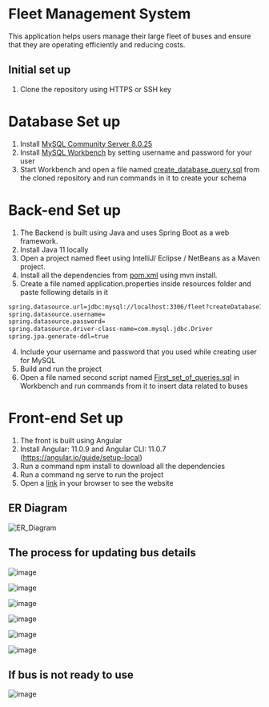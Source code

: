 # Fleet Management System
This application helps users manage their large fleet of buses and ensure that they are operating efficiently and reducing costs.

## Initial set up
1) Clone the repository using HTTPS or SSH key

# Database Set up
1) Install [MySQL Community Server 8.0.25](https://dev.mysql.com/downloads/mysql/)
2) Install [MySQL Workbench](https://dev.mysql.com/downloads/workbench/) by setting username and password for your user 
3) Start Workbench and open a file named [create_database_query.sql](https://github.com/varadjos89/Sitetracker/blob/master/create_database_query.sql) from the cloned repository and run commands in it to create your schema 

# Back-end Set up
1) The Backend is built using Java and uses Spring Boot as a web framework.
2) Install Java 11 locally 
2) Open a project named fleet using IntelliJ/ Eclipse / NetBeans as a Maven project.
3) Install all the dependencies from [pom.xml](https://github.com/varadjos89/Sitetracker/blob/master/fleet/pom.xml) using mvn install.
4) Create a file named application.properties inside resources folder and paste following details in it

```bash
spring.datasource.url=jdbc:mysql://localhost:3306/fleet?createDatabaseIfNotExist=true
spring.datasource.username=
spring.datasource.password=
spring.datasource.driver-class-name=com.mysql.jdbc.Driver
spring.jpa.generate-ddl=true
```

4) Include your username and password that you used while creating user for MySQL
5) Build and run the project
6) Open a file named second script named [First_set_of_queries.sql](https://github.com/varadjos89/Sitetracker/blob/master/First_set_of_queries.sql) in Workbench and run commands from it to insert data related to buses

# Front-end Set up
1) The front is built using Angular
2) Install Angular: 11.0.9 and Angular CLI: 11.0.7 (https://angular.io/guide/setup-local)
3) Run a command npm install to download all the dependencies
4) Run a command ng serve to run the project
5) Open a [link](http://localhost:4200/) in your browser to see the website

## ER Diagram

![ER_Diagram](https://user-images.githubusercontent.com/48415852/125890045-84b9d355-20cb-48f6-98fa-3cdceaaa83ad.png)

## The process for updating bus details
![image](https://user-images.githubusercontent.com/48415852/126228057-6e518def-3e26-47b7-97a6-30ee93768bda.png)

![image](https://user-images.githubusercontent.com/48415852/126228134-fe8a71fd-953c-483c-9c0f-4647e04a4ca3.png)

![image](https://user-images.githubusercontent.com/48415852/126228268-9a314258-59ed-419e-991c-bf65c529f326.png)

![image](https://user-images.githubusercontent.com/48415852/126228699-007efb4d-0f17-4395-9f07-fdc524447368.png)

![image](https://user-images.githubusercontent.com/48415852/126228787-a41a9970-88f2-4f7d-a00c-68460b525224.png)

![image](https://user-images.githubusercontent.com/48415852/126228866-7373c051-6e67-46cb-9abb-59cebf4efb4b.png)


## If bus is not ready to use
![image](https://user-images.githubusercontent.com/48415852/126227955-37e9f2b8-4133-49ed-a3bb-f3f958ea06cd.png)







